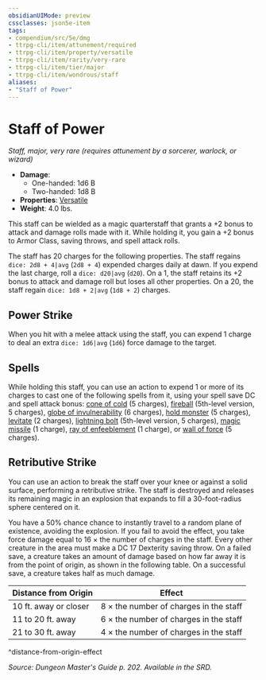 ```yaml
---
obsidianUIMode: preview
cssclasses: json5e-item
tags:
- compendium/src/5e/dmg
- ttrpg-cli/item/attunement/required
- ttrpg-cli/item/property/versatile
- ttrpg-cli/item/rarity/very-rare
- ttrpg-cli/item/tier/major
- ttrpg-cli/item/wondrous/staff
aliases: 
- "Staff of Power"
---
```

# Staff of Power
*Staff, major, very rare (requires attunement by a sorcerer, warlock, or wizard)*  

- **Damage**:
  - One-handed: 1d6 B
  - Two-handed: 1d8 B
- **Properties**: [Versatile](/compendium/rules/item-properties.md#Versatile)
- **Weight**: 4.0 lbs.

This staff can be wielded as a magic quarterstaff that grants a +2 bonus to attack and damage rolls made with it. While holding it, you gain a +2 bonus to Armor Class, saving throws, and spell attack rolls.

The staff has 20 charges for the following properties. The staff regains `dice: 2d8 + 4|avg` (`2d8 + 4`) expended charges daily at dawn. If you expend the last charge, roll a `dice: d20|avg` (`d20`). On a 1, the staff retains its +2 bonus to attack and damage roll but loses all other properties. On a 20, the staff regain `dice: 1d8 + 2|avg` (`1d8 + 2`) charges.

## Power Strike

When you hit with a melee attack using the staff, you can expend 1 charge to deal an extra `dice: 1d6|avg` (`1d6`) force damage to the target.

## Spells

While holding this staff, you can use an action to expend 1 or more of its charges to cast one of the following spells from it, using your spell save DC and spell attack bonus: [cone of cold](compendium/spells/cone-of-cold.md) (5 charges), [fireball](compendium/spells/fireball.md) (5th-level version, 5 charges), [globe of invulnerability](compendium/spells/globe-of-invulnerability.md) (6 charges), [hold monster](compendium/spells/hold-monster.md) (5 charges), [levitate](compendium/spells/levitate.md) (2 charges), [lightning bolt](compendium/spells/lightning-bolt.md) (5th-level version, 5 charges), [magic missile](compendium/spells/magic-missile.md) (1 charge), [ray of enfeeblement](compendium/spells/ray-of-enfeeblement.md) (1 charge), or [wall of force](compendium/spells/wall-of-force.md) (5 charges).

## Retributive Strike

You can use an action to break the staff over your knee or against a solid surface, performing a retributive strike. The staff is destroyed and releases its remaining magic in an explosion that expands to fill a 30-foot-radius sphere centered on it.

You have a 50% chance chance to instantly travel to a random plane of existence, avoiding the explosion. If you fail to avoid the effect, you take force damage equal to 16 × the number of charges in the staff. Every other creature in the area must make a DC 17 Dexterity saving throw. On a failed save, a creature takes an amount of damage based on how far away it is from the point of origin, as shown in the following table. On a successful save, a creature takes half as much damage.

| Distance from Origin | Effect |
|----------------------|--------|
| 10 ft. away or closer | 8 × the number of charges in the staff |
| 11 to 20 ft. away | 6 × the number of charges in the staff |
| 21 to 30 ft. away | 4 × the number of charges in the staff |
^distance-from-origin-effect

*Source: Dungeon Master's Guide p. 202. Available in the SRD.*